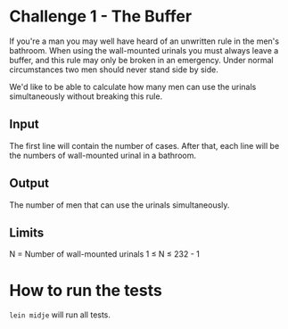 # Challenge 1 - The Buffer
If you're a man you may well have heard of an unwritten rule in the men's bathroom. When using the wall-mounted urinals you must always leave a buffer, and this rule may only be broken in an emergency. Under normal circumstances two men should never stand side by side.

We'd like to be able to calculate how many men can use the urinals simultaneously without breaking this rule.

## Input

The first line will contain the number of cases.
After that, each line will be the numbers of wall-mounted urinal in a bathroom.

## Output

The number of men that can use the urinals simultaneously.

## Limits

N = Number of wall-mounted urinals
1 ≤ N ≤ 232 - 1

# How to run the tests

`lein midje` will run all tests.
